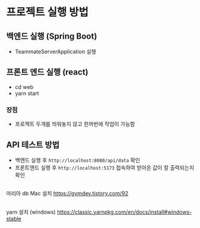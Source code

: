 # 프로젝트 실행 방법

## 백엔드 실행 (Spring Boot)
- TeammateServerApplication 실행

## 프론트 엔드 실행 (react)
- cd web
- yarn start

### 장점
- 프로젝트 두개를 띄워놓지 않고 한꺼번에 작업이 가능함

## API 테스트 방법
- 백엔드 실행 후 `http://localhost:8080/api/data` 확인
- 프론트엔드 실행 후 `http://localhost:5173` 접속하여 받아온 값이 잘 출력되는지 확인

## 
마리아 db Mac 설치
https://gymdev.tistory.com/92

## 
yarn 설치 (windows)
https://classic.yarnpkg.com/en/docs/install#windows-stable
